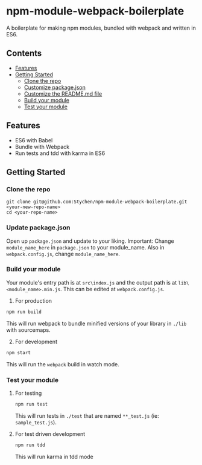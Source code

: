 # npm-module-webpack-boilerplate
A boilerplate for making npm modules, bundled with webpack and written in ES6.

## Contents

- [Features](#features)
- [Getting Started](#getting-started)
  - [Clone the repo](#clone-the-repo)
  - [Customize package.json](#customize-packagejson)
  - [Customize the README.md file](#customize-the-readmemd-file)
  - [Build your module](#build-your-module)
  - [Test your module](#test-your-module)

## Features

* ES6 with Babel
* Bundle with Webpack
* Run tests and tdd with karma in ES6

## Getting Started

### Clone the repo

```
git clone git@github.com:Stychen/npm-module-webpack-boilerplate.git <your-new-repo-name>
cd <your-repo-name>
```

### Update package.json

Open up `package.json` and update to your liking.
Important: 
Change `module_name_here` in `package.json` to your module_name.
Also in `webpack.config.js`, change `module_name_here`.



### Build your module

Your module's entry path is at `src\index.js` and the output path is at `lib\<module_name>.min.js`. This can be edited at `webpack.config.js`.

1. For production

  ```sh
  npm run build
  ```

  This will run webpack to bundle minified versions of your library in `./lib` with sourcemaps.


2. For development

  ```sh
  npm start
  ```

  This will run the `webpack` build in watch mode.
  
### Test your module

1. For testing
    ```sh
    npm run test
    ```
    This will run tests in `./test` that are named `**_test.js` (ie: `sample_test.js`). 
   
2. For test driven development
    ```sh
    npm run tdd
    ```
    This will run karma in tdd mode